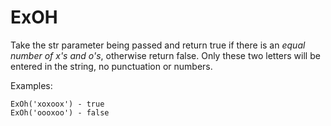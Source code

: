 ExOH
====

Take the str parameter being passed and return true if there is an *equal number of x's and o's*,
otherwise return false. Only these two letters will be entered in the string, no punctuation or numbers.

Examples:
```
ExOh('xoxoox') - true
ExOh('oooxoo') - false
```
